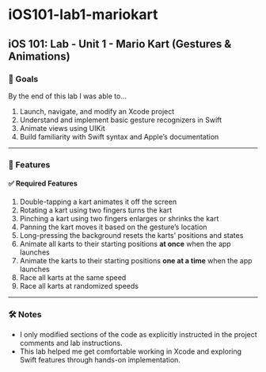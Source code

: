 # iOS101-lab1-mariokart

## iOS 101: Lab - Unit 1 - Mario Kart (Gestures & Animations)

### 🎯 Goals

By the end of this lab I was able to...

1. Launch, navigate, and modify an Xcode project
2. Understand and implement basic gesture recognizers in Swift
3. Animate views using UIKit
4. Build familiarity with Swift syntax and Apple’s documentation

---

### 🚀 Features

#### ✅ Required Features

1. Double-tapping a kart animates it off the screen
2. Rotating a kart using two fingers turns the kart
3. Pinching a kart using two fingers enlarges or shrinks the kart
4. Panning the kart moves it based on the gesture’s location
5. Long-pressing the background resets the karts' positions and states
6. Animate all karts to their starting positions **at once** when the app launches
7. Animate the karts to their starting positions **one at a time** when the app launches
8. Race all karts at the same speed
9. Race all karts at randomized speeds

---

### 🛠 Notes

- I only modified sections of the code as explicitly instructed in the project comments and lab instructions.
- This lab helped me get comfortable working in Xcode and exploring Swift features through hands-on implementation.
